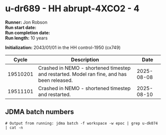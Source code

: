 # u-dr689 - HH abrupt-4XCO2 - 4

**Runner:** Jon Robson  
**Run start date:**  
**Run completion date:**   
**Run length:** 10 years  

**Initialization:** 2043/01/01 in the HH control-1950 (cx749)

| Cycle | Description | Date |
| --- | --- | --- |
| 19510201 | Crashed in NEMO - shortened timestep and restarted. Model ran fine, and has been released. | 2025-08-08 |
| 19511101 | Crashed in NEMO - shortened timestep and restarted. | 2025-08-10 |


## JDMA batch numbers
```
# Output from running: jdma batch -f workspace -w epoc | grep u-dk074 | cat -n


```
